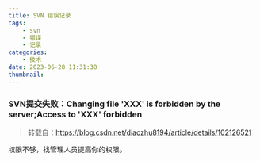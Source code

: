 ```yaml
---
title: SVN 错误记录
tags:
    - svn
    - 错误
    - 记录
categories:
    - 技术
date: 2023-06-28 11:31:38
thumbnail:
---
```

### SVN提交失败：Changing file 'XXX' is forbidden by the server;Access to 'XXX' forbidden

> 转载自：https://blog.csdn.net/diaozhu8194/article/details/102126521

权限不够，找管理人员提高你的权限。
